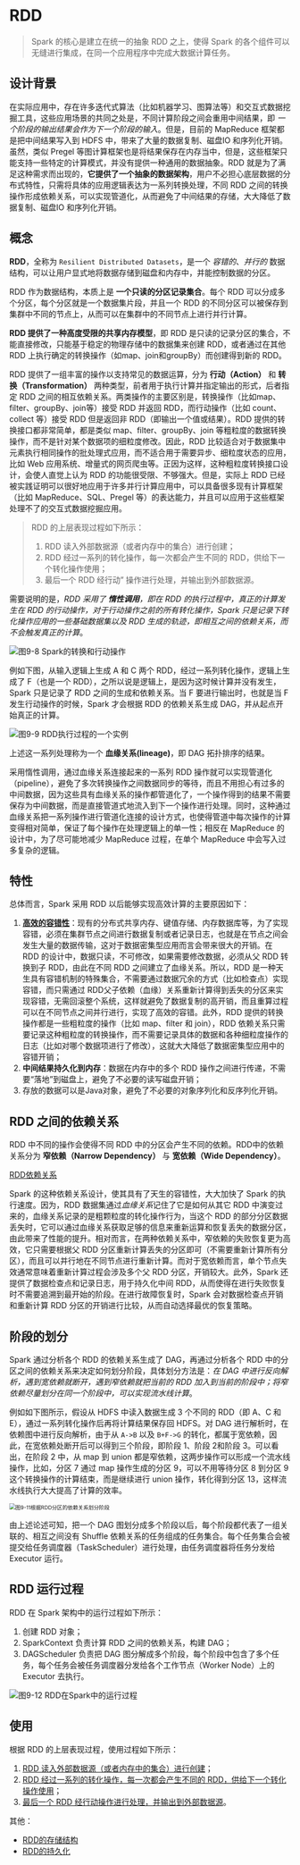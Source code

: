 # RDD

> Spark 的核心是建立在统一的抽象 RDD 之上，使得 Spark 的各个组件可以无缝进行集成，在同一个应用程序中完成大数据计算任务。

## 设计背景

在实际应用中，存在许多迭代式算法（比如机器学习、图算法等）和交互式数据挖掘工具，这些应用场景的共同之处是，不同计算阶段之间会重用中间结果，即 *一个阶段的输出结果会作为下一个阶段的输入*。但是，目前的 MapReduce 框架都是把中间结果写入到 HDFS 中，带来了大量的数据复制、磁盘IO 和序列化开销。虽然，类似 Pregel 等图计算框架也是将结果保存在内存当中，但是，这些框架只能支持一些特定的计算模式，并没有提供一种通用的数据抽象。RDD 就是为了满足这种需求而出现的，**它提供了一个抽象的数据架构**，用户不必担心底层数据的分布式特性，只需将具体的应用逻辑表达为一系列转换处理，不同 RDD 之间的转换操作形成依赖关系，可以实现管道化，从而避免了中间结果的存储，大大降低了数据复制、磁盘IO 和序列化开销。

## 概念

**RDD**，全称为 `Resilient Distributed Datasets`，是一个 *容错的*、*并行的* 数据结构，可以让用户显式地将数据存储到磁盘和内存中，并能控制数据的分区。

RDD 作为数据结构，本质上是 **一个只读的分区记录集合**。每个 RDD 可以分成多个分区，每个分区就是一个数据集片段，并且一个 RDD 的不同分区可以被保存到集群中不同的节点上，从而可以在集群中的不同节点上进行并行计算。

**RDD 提供了一种高度受限的共享内存模型**，即 RDD 是只读的记录分区的集合，不能直接修改，只能基于稳定的物理存储中的数据集来创建 RDD，或者通过在其他 RDD 上执行确定的转换操作（如map、join和groupBy）而创建得到新的 RDD。

RDD 提供了一组丰富的操作以支持常见的数据运算，分为 **行动（Action）** 和 **转换（Transformation）** 两种类型，前者用于执行计算并指定输出的形式，后者指定 RDD 之间的相互依赖关系。两类操作的主要区别是，转换操作（比如map、filter、groupBy、join等）接受 RDD 并返回 RDD，而行动操作（比如 count、collect 等）接受 RDD 但是返回非 RDD（即输出一个值或结果）。RDD 提供的转换接口都非常简单，都是类似 map、filter、groupBy、join 等粗粒度的数据转换操作，而不是针对某个数据项的细粒度修改。因此，RDD 比较适合对于数据集中元素执行相同操作的批处理式应用，而不适合用于需要异步、细粒度状态的应用，比如 Web 应用系统、增量式的网页爬虫等。正因为这样，这种粗粒度转换接口设计，会使人直觉上认为 RDD 的功能很受限、不够强大。但是，实际上 RDD 已经被实践证明可以很好地应用于许多并行计算应用中，可以具备很多现有计算框架（比如 MapReduce、SQL、Pregel 等）的表达能力，并且可以应用于这些框架处理不了的交互式数据挖掘应用。

> RDD 的上层表现过程如下所示：
>
> 1. RDD 读入外部数据源（或者内存中的集合）进行创建；
> 2. RDD 经过一系列的转化操作，每一次都会产生不同的 RDD，供给下一个转化操作使用；
> 3. 最后一个 RDD 经行动” 操作进行处理，并输出到外部数据源。

需要说明的是，*RDD 采用了 **惰性调用**，即在 RDD 的执行过程中，真正的计算发生在 RDD 的行动操作，对于行动操作之前的所有转化操作，Spark 只是记录下转化操作应用的一些基础数据集以及 RDD 生成的轨迹，即相互之间的依赖关系，而不会触发真正的计算*。

![图9-8 Spark的转换和行动操作](../../images/图9-8-Spark的转换和行动操作.jpg)

例如下图，从输入逻辑上生成 A 和 C 两个 RDD，经过一系列转化操作，逻辑上生成了 F（也是一个 RDD），之所以说是逻辑上，是因为这时候计算并没有发生，Spark 只是记录了 RDD 之间的生成和依赖关系。当 F 要进行输出时，也就是当 F 发生行动操作的时候，Spark 才会根据 RDD 的依赖关系生成 DAG，并从起点开始真正的计算。

![图9-9  RDD执行过程的一个实例](../../images/图9-9-RDD执行过程的一个实例.jpg)

上述这一系列处理称为一个 **血缘关系(lineage)**，即 DAG 拓扑排序的结果。

采用惰性调用，通过血缘关系连接起来的一系列 RDD 操作就可以实现管道化（pipeline），避免了多次转换操作之间数据同步的等待，而且不用担心有过多的中间数据，因为这些具有血缘关系的操作都管道化了，一个操作得到的结果不需要保存为中间数据，而是直接管道式地流入到下一个操作进行处理。同时，这种通过血缘关系把一系列操作进行管道化连接的设计方式，也使得管道中每次操作的计算变得相对简单，保证了每个操作在处理逻辑上的单一性；相反在 MapReduce 的设计中，为了尽可能地减少 MapReduce 过程，在单个 MapReduce 中会写入过多复杂的逻辑。

## 特性

总体而言，Spark 采用 RDD 以后能够实现高效计算的主要原因如下：

1. **[高效的容错性](Spark/RDD/RDD对容错性的支持.md)**：现有的分布式共享内存、键值存储、内存数据库等，为了实现容错，必须在集群节点之间进行数据复制或者记录日志，也就是在节点之间会发生大量的数据传输，这对于数据密集型应用而言会带来很大的开销。在 RDD 的设计中，数据只读，不可修改，如果需要修改数据，必须从父 RDD 转换到子 RDD，由此在不同 RDD 之间建立了血缘关系。所以，RDD 是一种天生具有容错机制的特殊集合，不需要通过数据冗余的方式（比如检查点）实现容错，而只需通过 RDD父子依赖（血缘）关系重新计算得到丢失的分区来实现容错，无需回滚整个系统，这样就避免了数据复制的高开销，而且重算过程可以在不同节点之间并行进行，实现了高效的容错。此外，RDD 提供的转换操作都是一些粗粒度的操作（比如 map、filter 和 join），RDD 依赖关系只需要记录这种粗粒度的转换操作，而不需要记录具体的数据和各种细粒度操作的日志（比如对哪个数据项进行了修改），这就大大降低了数据密集型应用中的容错开销；
2. **中间结果持久化到内存**：数据在内存中的多个 RDD 操作之间进行传递，不需要“落地”到磁盘上，避免了不必要的读写磁盘开销；
3. 存放的数据可以是Java对象，避免了不必要的对象序列化和反序列化开销。

## RDD 之间的依赖关系

RDD 中不同的操作会使得不同 RDD 中的分区会产生不同的依赖。RDD中的依赖关系分为 **窄依赖（Narrow Dependency）** 与 **宽依赖（Wide Dependency）**。

[RDD依赖关系](Spark/RDD/RDD依赖关系.md)

Spark 的这种依赖关系设计，使其具有了天生的容错性，大大加快了 Spark 的执行速度。因为，RDD 数据集通过*血缘关系*记住了它是如何从其它 RDD 中演变过来的，血缘关系记录的是粗颗粒度的转化操作行为，当这个 RDD 的部分分区数据丢失时，它可以通过血缘关系获取足够的信息来重新运算和恢复丢失的数据分区，由此带来了性能的提升。相对而言，在两种依赖关系中，窄依赖的失败恢复更为高效，它只需要根据父 RDD 分区重新计算丢失的分区即可（不需要重新计算所有分区），而且可以并行地在不同节点进行重新计算。而对于宽依赖而言，单个节点失效通常意味着重新计算过程会涉及多个父 RDD 分区，开销较大。此外，Spark  还提供了数据检查点和记录日志，用于持久化中间 RDD，从而使得在进行失败恢复时不需要追溯到最开始的阶段。在进行故障恢复时，Spark 会对数据检查点开销和重新计算 RDD 分区的开销进行比较，从而自动选择最优的恢复策略。

## 阶段的划分

Spark 通过分析各个 RDD 的依赖关系生成了  DAG，再通过分析各个 RDD 中的分区之间的依赖关系来决定如何划分阶段，具体划分方法是：*在 DAG 中进行反向解析，遇到宽依赖就断开，遇到窄依赖就把当前的 RDD 加入到当前的阶段中；将窄依赖尽量划分在同一个阶段中，可以实现流水线计算*。

例如如下图所示，假设从 HDFS 中读入数据生成 3 个不同的 RDD（即 A、C 和 E），通过一系列转化操作后再将计算结果保存回 HDFS。对 DAG 进行解析时，在依赖图中进行反向解析，由于从 `A->B` 以及 `B+F->G` 的转化，都属于宽依赖，因此，在宽依赖处断开后可以得到三个阶段，即阶段 1、阶段 2和阶段 3。可以看出，在阶段 2 中，从 map 到 union 都是窄依赖，这两步操作可以形成一个流水线操作，比如，分区 7 通过 map 操作生成的分区 9，可以不用等待分区 8 到分区 9 这个转换操作的计算结束，而是继续进行 union 操作，转化得到分区 13，这样流水线执行大大提高了计算的效率。

<img src="images/%E5%9B%BE9-11-%E6%A0%B9%E6%8D%AERDD%E5%88%86%E5%8C%BA%E7%9A%84%E4%BE%9D%E8%B5%96%E5%85%B3%E7%B3%BB%E5%88%92%E5%88%86%E9%98%B6%E6%AE%B5.jpg" alt="图9-11根据RDD分区的依赖关系划分阶段" style="zoom:67%;" />

由上述论述可知，把一个 DAG 图划分成多个阶段以后，每个阶段都代表了一组关联的、相互之间没有 Shuffle 依赖关系的任务组成的任务集合。每个任务集合会被提交给任务调度器（TaskScheduler）进行处理，由任务调度器将任务分发给 Executor 运行。

## RDD 运行过程

RDD 在 Spark 架构中的运行过程如下所示：

1. 创建 RDD 对象；
2. SparkContext 负责计算 RDD 之间的依赖关系，构建 DAG；
3. DAGScheduler 负责把 DAG 图分解成多个阶段，每个阶段中包含了多个任务，每个任务会被任务调度器分发给各个工作节点（Worker Node）上的 Executor 去执行。

![图9-12 RDD在Spark中的运行过程](images/图9-12-RDD在Spark中的运行过程.jpg)

## 使用

根据 RDD 的上层表现过程，使用过程如下所示：

1. [RDD 读入外部数据源（或者内存中的集合）进行创建](Spark/RDD/RDD创建.md)；
2. [RDD 经过一系列的转化操作，每一次都会产生不同的 RDD，供给下一个转化操作使用](Spark/RDD/RDD操作.md)；
3. [最后一个 RDD 经行动操作进行处理，并输出到外部数据源](Spark/RDD/RDD操作.md)。

其他：

- [RDD的存储结构](Spark/RDD/RDD存储结构.md)
- [RDD的持久化](Spark/RDD/RDD持久化.md)



